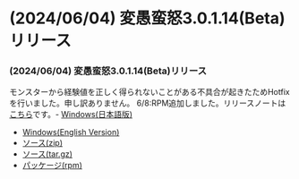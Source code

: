 # (2024/06/04) 変愚蛮怒3.0.1.14(Beta)リリース

### (2024/06/04) 変愚蛮怒3.0.1.14(Beta)リリース
モンスターから経験値を正しく得られないことがある不具合が起きたためHotfixを行いました。申し訳ありません。
                  6/8:RPM追加しました。リリースノートは[こちら](https://github.com/hengband/hengband/releases/tag/3.0.1.14-Beta)です。- [Windows(日本語版)](https://github.com/hengband/hengband/releases/download/3.0.1.14-Beta/Hengband-3.0.1.14-Beta-jp.zip)
- [Windows(English Version)](https://github.com/hengband/hengband/releases/download/3.0.1.14-Beta/Hengband-3.0.1.14-Beta-en.zip)
- [ソース(zip)](https://github.com/hengband/hengband/archive/refs/tags/3.0.1.14-Beta.zip)
- [ソース(tar.gz)](https://github.com/hengband/hengband/archive/refs/tags/3.0.1.14-Beta.tar.gz)
- [パッケージ(rpm)](https://copr.fedorainfracloud.org/coprs/whitehara/hengband/build/7532382/)

